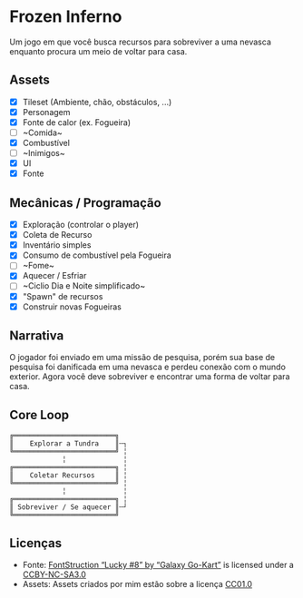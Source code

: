 <!-- markdownlint-disable MD033 -->
<!-- markdownlint-disable MD040 -->

# Frozen Inferno

Um jogo em que você busca recursos para sobreviver a uma nevasca enquanto procura
um meio de voltar para casa.

## Assets

- [x] Tileset (Ambiente, chão, obstáculos, ...)
- [x] Personagem
- [x] Fonte de calor (ex. Fogueira)
- [ ] ~Comida~
- [x] Combustível
- [ ] ~Inimigos~
- [x] UI
- [x] Fonte

## Mecânicas / Programação

- [x] Exploração (controlar o player)
- [x] Coleta de Recurso
- [x] Inventário simples
- [x] Consumo de combustível pela Fogueira
- [ ] ~Fome~
- [x] Aquecer / Esfriar
- [ ] ~Ciclio Dia e Noite simplificado~
- [x] "Spawn" de recursos
- [x] Construir novas Fogueiras

## Narrativa

O jogador foi enviado em uma missão de pesquisa, porém sua base de pesquisa foi
danificada em uma nevasca e perdeu conexão com o mundo exterior. Agora você deve
sobreviver e encontrar uma forma de voltar para casa.

## Core Loop

```
╔═════════════════════════╗
║    Explorar a Tundra    ║╌┐
╚═════════════════════════╝ ╎
             ╎              ╎
╔═════════════════════════╗ ╎
║    Coletar Recursos     ║ ╎
╚═════════════════════════╝ ╎
             ╎              ╎
╔═════════════════════════╗ ╎
║ Sobreviver / Se aquecer ║╌┘
╚═════════════════════════╝
```

## Licenças

- Fonte: [FontStruction “Lucky #8” by “Galaxy Go-Kart”](https://www.fontstruct.com/fontstructions/show/2720372)
  is licensed under a [CCBY-NC-SA3.0](http://creativecommons.org/licenses/by-nc-sa/3.0/)
- Assets: Assets criados por mim estão sobre a licença [CC01.0](https://creativecommons.org/publicdomain/zero/1.0/)
